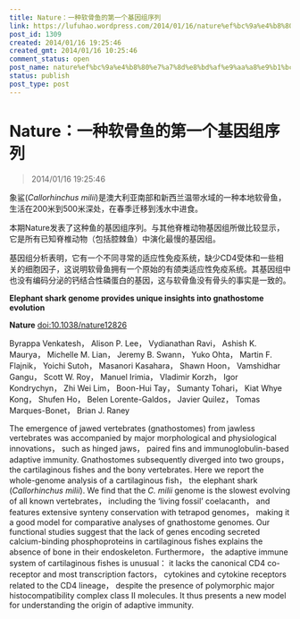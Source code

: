 ```yaml
---
title: Nature：一种软骨鱼的第一个基因组序列
link: https://lufuhao.wordpress.com/2014/01/16/nature%ef%bc%9a%e4%b8%80%e7%a7%8d%e8%bd%af%e9%aa%a8%e9%b1%bc%e7%9a%84%e7%ac%ac%e4%b8%80%e4%b8%aa%e5%9f%ba%e5%9b%a0%e7%bb%84%e5%ba%8f%e5%88%97/
post_id: 1309
created: 2014/01/16 19:25:46
created_gmt: 2014/01/16 10:25:46
comment_status: open
post_name: nature%ef%bc%9a%e4%b8%80%e7%a7%8d%e8%bd%af%e9%aa%a8%e9%b1%bc%e7%9a%84%e7%ac%ac%e4%b8%80%e4%b8%aa%e5%9f%ba%e5%9b%a0%e7%bb%84%e5%ba%8f%e5%88%97
status: publish
post_type: post
---
```


# Nature：一种软骨鱼的第一个基因组序列

> 2014/01/16 19:25:46

象鲨(_Callorhinchus milii_)是澳大利亚南部和新西兰温带水域的一种本地软骨鱼，生活在200米到500米深处，在春季迁移到浅水中进食。 

本期Nature发表了这种鱼的基因组序列。与其他脊椎动物基因组所做比较显示，它是所有已知脊椎动物（包括腔棘鱼）中演化最慢的基因组。 

基因组分析表明，它有一个不同寻常的适应性免疫系统，缺少CD4受体和一些相关的细胞因子，这说明软骨鱼拥有一个原始的有颌类适应性免疫系统。其基因组中也没有编码分泌的钙结合性磷蛋白的基因，这与软骨鱼没有骨头的事实是一致的。 


**Elephant shark genome provides unique insights into gnathostome evolution**

**Nature** [doi:10.1038/nature12826](http://www.nature.com/nature/journal/v505/n7482/full/nature12826.html)

Byrappa Venkatesh， Alison P. Lee， Vydianathan Ravi， Ashish K. Maurya， Michelle M. Lian， Jeremy B. Swann， Yuko Ohta， Martin F. Flajnik， Yoichi Sutoh， Masanori Kasahara， Shawn Hoon， Vamshidhar Gangu， Scott W. Roy， Manuel Irimia， Vladimir Korzh， Igor Kondrychyn， Zhi Wei Lim， Boon-Hui Tay， Sumanty Tohari， Kiat Whye Kong， Shufen Ho， Belen Lorente-Galdos， Javier Quilez， Tomas Marques-Bonet， Brian J. Raney 

The emergence of jawed vertebrates (gnathostomes) from jawless vertebrates was accompanied by major morphological and physiological innovations， such as hinged jaws， paired fins and immunoglobulin-based adaptive immunity. Gnathostomes subsequently diverged into two groups， the cartilaginous fishes and the bony vertebrates. Here we report the whole-genome analysis of a cartilaginous fish， the elephant shark (_Callorhinchus milii_). We find that the _C. milii_ genome is the slowest evolving of all known vertebrates， including the ‘living fossil’ coelacanth， and features extensive synteny conservation with tetrapod genomes， making it a good model for comparative analyses of gnathostome genomes. Our functional studies suggest that the lack of genes encoding secreted calcium-binding phosphoproteins in cartilaginous fishes explains the absence of bone in their endoskeleton. Furthermore， the adaptive immune system of cartilaginous fishes is unusual： it lacks the canonical CD4 co-receptor and most transcription factors， cytokines and cytokine receptors related to the CD4 lineage， despite the presence of polymorphic major histocompatibility complex class II molecules. It thus presents a new model for understanding the origin of adaptive immunity.
